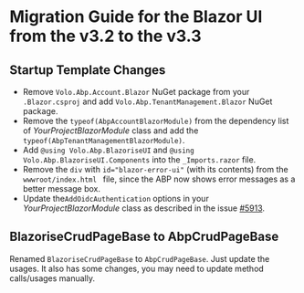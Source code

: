 # Migration Guide for the Blazor UI from the v3.2 to the v3.3

## Startup Template Changes

* Remove `Volo.Abp.Account.Blazor` NuGet package from your `.Blazor.csproj` and add `Volo.Abp.TenantManagement.Blazor` NuGet package.
* Remove the ``typeof(AbpAccountBlazorModule)`` from the dependency list of *YourProjectBlazorModule* class and add the `typeof(AbpTenantManagementBlazorModule)`.
* Add `@using Volo.Abp.BlazoriseUI` and `@using Volo.Abp.BlazoriseUI.Components` into the `_Imports.razor` file.
* Remove the `div` with `id="blazor-error-ui"` (with its contents) from the `wwwroot/index.html ` file, since the ABP now shows error messages as a better message box.
* Update the`AddOidcAuthentication` options in your *YourProjectBlazorModule* class as described in the issue [#5913](https://github.com/abpframework/abp/issues/5913).

## BlazoriseCrudPageBase to AbpCrudPageBase

Renamed `BlazoriseCrudPageBase` to `AbpCrudPageBase`. Just update the usages. It also has some changes, you may need to update method calls/usages manually.

